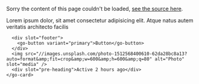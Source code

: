 <go-content-layout
  breadcrumbs="[
 {
   label: 'Home',
   url: '#',
 },
 {
   label: 'Top level content page',
   url: '#',
 },
 {
   label: 'Parent page',
   url: '#',
 }
 ]"
  pre-heading="Content template"
  page-heading="Example page"
  intro="This page's layout is managed by go-content-layout, the content below comes from the readme markdown file of this project."
  toc
  id="layout"
  sidebar-sticky
  sidebar-mobile-position="start"
  sidebar-desktop-position="end">
<go-md id="main" sanitise="true" md-options="{html: true}" src="//raw.githubusercontent.com/getgoui/go-ui/main/README.md">

<p>
Sorry the content of this page couldn't be loaded,
<a href="//raw.githubusercontent.com/getgoui/go-ui/main/README.md" target="_blank">see the source here</a>.
</p>
</go-md>

  <div slot="sidebar">
    <go-card heading="Sidebar card" sub-heading="Subtitle">
      Lorem ipsum dolor, sit amet consectetur adipisicing elit. Atque natus autem veritatis architecto facilis

      <div slot="footer">
        <go-button variant="primary">Button</go-button>
      </div>
      <img src="//images.unsplash.com/photo-1512568400610-62da28bc8a13?auto=format&amp;fit=crop&amp;w=600&amp;h=600&amp;q=80" alt="Photo" slot="media" />
      <div slot="pre-heading">Active 2 hours ago</div>
    </go-card>

  </div>
</go-content-layout>
